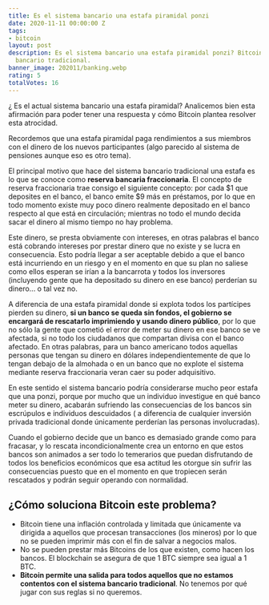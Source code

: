 ```yaml
---
title: Es el sistema bancario una estafa piramidal ponzi
date: 2020-11-11 00:00:00 Z
tags:
- bitcoin
layout: post
description: Es el sistema bancario una estafa piramidal ponzi? Bitcoin vs sistema
  bancario tradicional.
banner_image: 202011/banking.webp
rating: 5
totalVotes: 16
---
```


¿ Es el actual sistema bancario una estafa piramidal? Analicemos bien esta afirmación para poder tener una respuesta y cómo Bitcoin plantea resolver esta atrocidad.

<!--more-->

Recordemos que una estafa piramidal paga rendimientos a sus miembros con el dinero de los nuevos participantes (algo parecido al sistema de pensiones aunque eso es otro tema).

El principal motivo que hace del sistema bancario tradicional una estafa es lo que se conoce como **reserva bancaria fraccionaria**. El concepto de reserva fraccionaria trae consigo el siguiente concepto: por cada $1 que deposites en el banco, el banco emite $9 más en préstamos, por lo que en todo momento existe muy poco dinero realmente depositado en el banco respecto al que está en circulación; mientras no todo el mundo decida sacar el dinero al mismo tiempo no hay problema.

Este dinero, se presta obviamente con intereses, en otras palabras el banco está cobrando intereses por prestar dinero que no existe y se lucra en consecuencia. Esto podría llegar a ser aceptable debido a que el banco está incurriendo en un riesgo y en el momento en que su plan no saliese como ellos esperan se irían a la bancarrota y todos los inversores (incluyendo gente que ha depositado su dinero en ese  banco) perderían su dinero... o tal vez no.

A diferencia de una estafa piramidal donde si explota todos los partícipes pierden su dinero, **si un banco se queda sin fondos, el gobierno se encargará de rescatarlo imprimiendo y usando dinero público**, por lo que no sólo la gente que cometió el error de meter su dinero en ese banco se ve afectada, si no todo los ciudadanos que compartan divisa con el banco afectado. En otras palabras, para un banco americano todos aquellas personas que tengan su dinero en dólares independientemente de que lo tengan debajo de la almohada o en un banco que no explote el sistema mediante reserva fraccionaria veran caer su poder adquisitivo.

En este sentido el sistema bancario podría considerarse mucho peor estafa que una ponzi, porque por mucho que un individuo investigue en qué banco meter su dinero, acabarán sufriendo las consecuencias de los bancos sin escrúpulos e individuos descuidados ( a diferencia de cualquier inversión privada tradicional donde únicamente perderían las personas involucradas).

Cuando el gobierno decide que un banco es demasiado grande como para fracasar, y lo rescata incondicionalmente crea un entorno en que estos bancos son animados a ser todo lo temerarios que puedan disfrutando de todos los beneficios económicos que esa actitud les otorgue sin sufrir las consecuencias puesto que en el momento en que tropiecen serán rescatados y podrán seguir operando con normalidad.

## ¿Cómo soluciona Bitcoin este problema?

- Bitcoin tiene una inflación controlada y limitada que únicamente va dirigida a aquellos que procesan transacciones (los mineros) por lo que no se pueden imprimir más con el fin de salvar a negocios malos.
- No se pueden prestar más Bitcoins de los que existen, como hacen los bancos. El blockchain se asegura de que 1 BTC siempre sea igual a 1 BTC.
- **Bitcoin permite una salida para todos aquellos que no estamos contentos con el sistema bancario tradicional**. No tenemos por qué jugar con sus reglas si no queremos.

